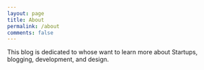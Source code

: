 ```yaml
---
layout: page
title: About
permalink: /about
comments: false
---
```


<div class="row justify-content-between">
<div class="col-md-12 pr-5">

<p>This blog is dedicated to whose want to learn more about Startups, blogging, development, and design.</p>

</div>
</div>
